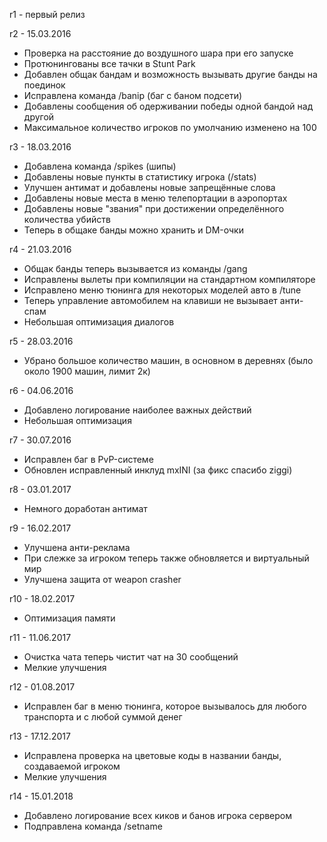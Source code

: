 ﻿r1 - первый релиз

r2 - 15.03.2016
* Проверка на расстояние до воздушного шара при его запуске
* Протюнингованы все тачки в Stunt Park
* Добавлен общак бандам и возможность вызывать другие банды на поединок
* Исправлена команда /banip (баг с баном подсети)
* Добавлены сообщения об одерживании победы одной бандой над другой
* Максимальное количество игроков по умолчанию изменено на 100

r3 - 18.03.2016
* Добавлена команда /spikes (шипы)
* Добавлены новые пункты в статистику игрока (/stats)
* Улучшен антимат и добавлены новые запрещённые слова
* Добавлены новые места в меню телепортации в аэропортах
* Добавлены новые "звания" при достижении определённого количества убийств
* Теперь в общаке банды можно хранить и DM-очки

r4 - 21.03.2016
* Общак банды теперь вызывается из команды /gang
* Исправлены вылеты при компиляции на стандартном компиляторе
* Исправлено меню тюнинга для некоторых моделей авто в /tune
* Теперь управление автомобилем на клавиши не вызывает анти-спам
* Небольшая оптимизация диалогов

r5 - 28.03.2016
* Убрано большое количество машин, в основном в деревнях (было около 1900 машин, лимит 2к)

r6 - 04.06.2016
* Добавлено логирование наиболее важных действий
* Небольшая оптимизация

r7 - 30.07.2016
* Исправлен баг в PvP-системе
* Обновлен исправленный инклуд mxINI (за фикс спасибо ziggi)

r8 - 03.01.2017
* Немного доработан антимат

r9 - 16.02.2017 
* Улучшена анти-реклама 
* При слежке за игроком теперь также обновляется и виртуальный мир 
* Улучшена защита от weapon crasher

r10 - 18.02.2017
* Оптимизация памяти

r11 - 11.06.2017
* Очистка чата теперь чистит чат на 30 сообщений
* Мелкие улучшения

r12 - 01.08.2017
* Исправлен баг в меню тюнинга, которое вызывалось для любого транспорта и с любой суммой денег

r13 - 17.12.2017
* Исправлена проверка на цветовые коды в названии банды, создаваемой игроком
* Мелкие улучшения

r14 - 15.01.2018
* Добавлено логирование всех киков и банов игрока сервером
* Подправлена команда /setname